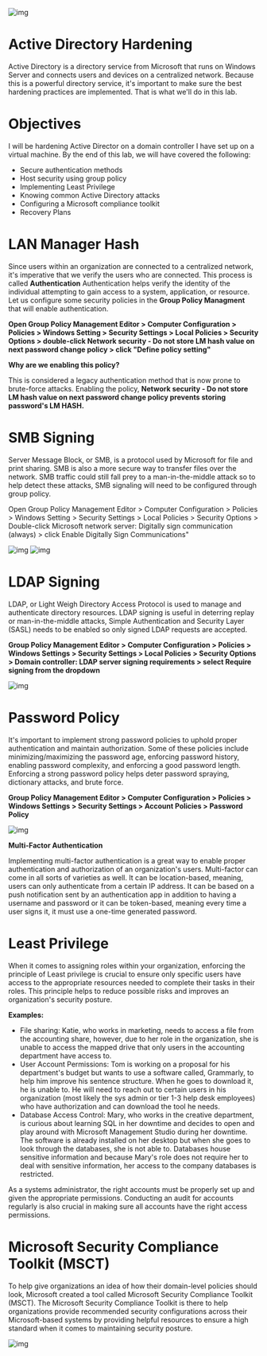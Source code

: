 ![img](https://i.imgur.com/vrLa8Ma.png)

# Active Directory Hardening

Active Directory is a directory service from Microsoft that runs on Windows Server and connects users and devices on a centralized network. Because this is a powerful directory service, it's important to make sure the best hardening practices are implemented. That is what we'll do in this lab. 

# Objectives 

I will be hardening Active Director on a domain controller I have set up on a virtual machine. By the end of this lab, we will have covered the following: 

- Secure authentication methods
- Host security using group policy
- Implementing Least Privilege
- Knowing common Active Directory attacks
- Configuring a Microsoft compliance toolkit
- Recovery Plans

# LAN Manager Hash 

Since users within an organization are connected to a centralized network, it's imperative that we verify the users who are connected. This process is called <b>Authentication</b> Authentication helps verify the identity of the individual attempting to gain access to a system, application, or resource. Let us configure some security policies in the <b>Group Policy Managment</b> that will enable authentication. 

<b> Open Group Policy Management Editor > Computer Configuration > Policies > Windows Setting > Security Settings > Local Policies > Security Options > double-click Network security - Do not store LM hash value on next password change policy > click "Define policy setting" </b>  

<b> Why are we enabling this policy? </b>

This is considered a legacy authentication method that is now prone to brute-force attacks. Enabling the policy, <b>Network security - Do not store LM hash value on next password change policy prevents storing password's LM HASH.</b> 

# SMB Signing 

Server Message Block, or SMB, is a protocol used by Microsoft for file and print sharing. SMB is also a more secure way to transfer files over the network. SMB traffic could still fall prey to a man-in-the-middle attack so to help detect these attacks, SMB signaling will need to be configured through group policy. 

<b></b>Open Group Policy Management Editor > Computer Configuration > Policies > Windows Setting > Security Settings > Local Policies > Security Options > Double-click Microsoft network server: Digitally sign communication (always) > click Enable Digitally Sign Communications"</b>


![img](https://i.imgur.com/dFPizgF.png)
![img](https://i.imgur.com/wjuvD3f.png)

# LDAP Signing 

LDAP, or Light Weigh Directory Access Protocol is used to manage and authenticate directory resources. LDAP signing is useful in deterring replay or man-in-the-middle attacks, Simple Authentication and Security Layer (SASL) needs to be enabled so only signed LDAP requests are accepted. 

<b>Group Policy Management Editor > Computer Configuration > Policies > Windows Settings > Security Settings > Local Policies > Security Options > Domain controller: LDAP server signing requirements > select Require signing from the dropdown</b>

![img](https://i.imgur.com/pkf3fdM.png)

# Password Policy

It's important to implement strong password policies to uphold proper authentication and maintain authorization. Some of these policies include minimizing/maximizing the password age, enforcing password history, enabling password complexity, and enforcing a good password length. Enforcing a strong password policy helps deter password spraying, dictionary attacks, and brute force.

<b>Group Policy Management Editor > Computer Configuration > Policies > Windows Settings > Security Settings > Account Policies > Password Policy</b>

![img](https://i.imgur.com/nLzOdZr.png)

<b>Multi-Factor Authentication</b>

Implementing multi-factor authentication is a great way to enable proper authentication and authorization of an organization's users. Multi-factor can come in all sorts of varieties as well. It can be location-based, meaning, users can only authenticate from a certain IP address. It can be based on a push notification sent by an authentication app in addition to having a username and password or it can be token-based, meaning every time a user signs it, it must use a one-time generated password. 

# Least Privilege 

When it comes to assigning roles within your organization, enforcing the principle of Least privilege is crucial to ensure only specific users have access to the appropriate resources needed to complete their tasks in their roles. This principle helps to reduce possible risks and improves an organization's security posture. 

<b>Examples: </b>

- File sharing: Katie, who works in marketing, needs to access a file from the accounting share, however, due to her role in the organization, she is unable to access the mapped drive that only users in the accounting department have access to.
- User Account Permissions: Tom is working on a proposal for his department's budget but wants to use a software called, Grammarly, to help him improve his sentence structure. When he goes to download it, he is unable to. He will need to reach out to certain users in his organization (most likely the sys admin or tier 1-3 help desk employees) who have authorization and can download the tool he needs.
- Database Access Control: Mary, who works in the creative department, is curious about learning SQL in her downtime and decides to open and play around with Microsoft Management Studio during her downtime. The software is already installed on her desktop but when she goes to look through the databases, she is not able to. Databases house sensitive information and because Mary's role does not require her to deal with sensitive information, her access to the company databases is restricted. 

As a systems administrator, the right accounts must be properly set up and given the appropriate permissions. Conducting an audit for accounts regularly is also crucial in making sure all accounts have the right access permissions. 

# Microsoft Security Compliance Toolkit (MSCT)  

To help give organizations an idea of how their domain-level policies should look, Microsoft created a tool called Microsoft Security Compliance Toolkit (MSCT). The Microsoft Security Compliance Toolkit is there to help organizations provide recommended security configurations across their Microsoft-based systems by providing helpful resources to ensure a high standard when it comes to maintaining security posture. 

![img](https://i.imgur.com/Wz4mOq2.png)





